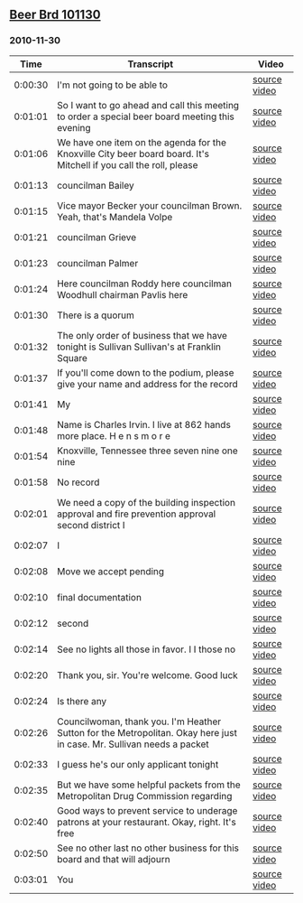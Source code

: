 ## [Beer Brd 101130](https://archive.org/details/beerbrd101130)
### 2010-11-30
| Time| Transcript| Video|
|---------|-----------------------------------------------------------------------------------------------------------------------|---------------------------------------------------------------------|
| 0:00:30| I'm not going to be able to| [source video](https://archive.org/details/beerbrd101130?start=30)|
| 0:01:01| So I want to go ahead and call this meeting to order a special beer board meeting this evening| [source video](https://archive.org/details/beerbrd101130?start=61)|
| 0:01:06| We have one item on the agenda for the Knoxville City beer board board. It's Mitchell if you call the roll, please| [source video](https://archive.org/details/beerbrd101130?start=66)|
| 0:01:13| councilman Bailey| [source video](https://archive.org/details/beerbrd101130?start=73)|
| 0:01:15| Vice mayor Becker your councilman Brown. Yeah, that's Mandela Volpe| [source video](https://archive.org/details/beerbrd101130?start=75)|
| 0:01:21| councilman Grieve| [source video](https://archive.org/details/beerbrd101130?start=81)|
| 0:01:23| councilman Palmer| [source video](https://archive.org/details/beerbrd101130?start=83)|
| 0:01:24| Here councilman Roddy here councilman Woodhull chairman Pavlis here| [source video](https://archive.org/details/beerbrd101130?start=84)|
| 0:01:30| There is a quorum| [source video](https://archive.org/details/beerbrd101130?start=90)|
| 0:01:32| The only order of business that we have tonight is Sullivan Sullivan's at Franklin Square| [source video](https://archive.org/details/beerbrd101130?start=92)|
| 0:01:37| If you'll come down to the podium, please give your name and address for the record| [source video](https://archive.org/details/beerbrd101130?start=97)|
| 0:01:41| My| [source video](https://archive.org/details/beerbrd101130?start=101)|
| 0:01:48| Name is Charles Irvin. I live at 862 hands more place. H e n s m o r e| [source video](https://archive.org/details/beerbrd101130?start=108)|
| 0:01:54| Knoxville, Tennessee three seven nine one nine| [source video](https://archive.org/details/beerbrd101130?start=114)|
| 0:01:58| No record| [source video](https://archive.org/details/beerbrd101130?start=118)|
| 0:02:01| We need a copy of the building inspection approval and fire prevention approval second district I| [source video](https://archive.org/details/beerbrd101130?start=121)|
| 0:02:07| I| [source video](https://archive.org/details/beerbrd101130?start=127)|
| 0:02:08| Move we accept pending| [source video](https://archive.org/details/beerbrd101130?start=128)|
| 0:02:10| final documentation| [source video](https://archive.org/details/beerbrd101130?start=130)|
| 0:02:12| second| [source video](https://archive.org/details/beerbrd101130?start=132)|
| 0:02:14| See no lights all those in favor. I I those no| [source video](https://archive.org/details/beerbrd101130?start=134)|
| 0:02:20| Thank you, sir. You're welcome. Good luck| [source video](https://archive.org/details/beerbrd101130?start=140)|
| 0:02:24| Is there any| [source video](https://archive.org/details/beerbrd101130?start=144)|
| 0:02:26| Councilwoman, thank you. I'm Heather Sutton for the Metropolitan. Okay here just in case. Mr. Sullivan needs a packet| [source video](https://archive.org/details/beerbrd101130?start=146)|
| 0:02:33| I guess he's our only applicant tonight| [source video](https://archive.org/details/beerbrd101130?start=153)|
| 0:02:35| But we have some helpful packets from the Metropolitan Drug Commission regarding| [source video](https://archive.org/details/beerbrd101130?start=155)|
| 0:02:40| Good ways to prevent service to underage patrons at your restaurant. Okay, right. It's free| [source video](https://archive.org/details/beerbrd101130?start=160)|
| 0:02:50| See no other last no other business for this board and that will adjourn| [source video](https://archive.org/details/beerbrd101130?start=170)|
| 0:03:01| You| [source video](https://archive.org/details/beerbrd101130?start=181)|
